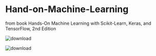 # Hand-on-Machine-Learning
from book Hands-On Machine Learning with Scikit-Learn, Keras, and TensorFlow, 2nd Edition

![download](https://user-images.githubusercontent.com/97141979/167177245-fa81d3c6-067f-4903-80d6-fa97ae712e3d.png)

![download](https://user-images.githubusercontent.com/97141979/169526614-52464d8c-a126-4059-89ca-5e2600654d21.png)

